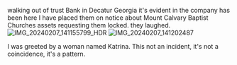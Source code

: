walking out of trust Bank in Decatur Georgia it's evident in the company has been here I have placed them on notice about Mount Calvary Baptist Churches assets requesting them locked. they laughed.![IMG_20240207_141155799_HDR](https://github.com/serviCreator/TAG/assets/155787787/849a9527-f804-404a-b807-84fadbc7ced2)
![IMG_20240207_141202487](https://github.com/serviCreator/TAG/assets/155787787/09a67f16-e2f4-48c9-9af8-5088440791d6)

I was greeted by a woman named Katrina.
This not an incident, it's not a coincidence, it's a pattern.
